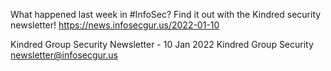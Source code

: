 What happened last week in #InfoSec? Find it out with the Kindred security newsletter!
https://news.infosecgur.us/2022-01-10

Kindred Group Security Newsletter - 10 Jan 2022
Kindred Group Security
newsletter@infosecgur.us
 
